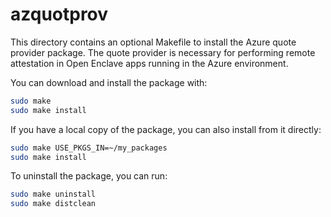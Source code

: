 azquotprov
==========

This directory contains an optional Makefile to install the Azure quote provider
package. The quote provider is necessary for performing remote attestation in
Open Enclave apps running in the Azure environment.

You can download and install the package with:

```bash
sudo make
sudo make install
```

If you have a local copy of the package, you can also install from it directly:

```bash
sudo make USE_PKGS_IN=~/my_packages
sudo make install
```

To uninstall the package, you can run:

```bash
sudo make uninstall
sudo make distclean
```
